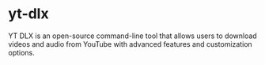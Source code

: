 # yt-dlx
YT DLX is an open-source command-line tool that allows users to download videos and audio from YouTube with advanced features and customization options.
